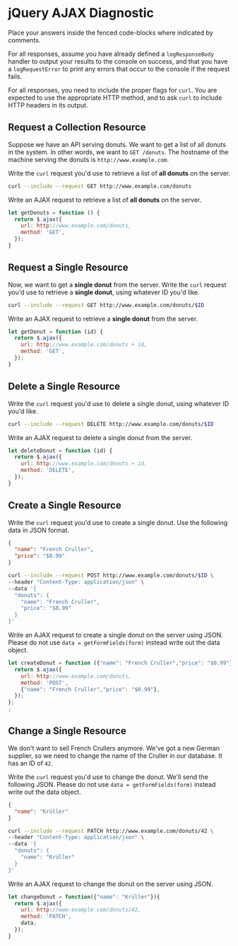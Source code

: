 # jQuery AJAX Diagnostic

Place your answers inside the fenced code-blocks where indicated by comments.

For all responses,  assume you have already defined a `logResponseBody` handler
to output your results to the console on success, and that you have a
`logRequestError` to print any errors that occur to the console if the request
fails.

For all responses, you need to include the proper flags for `curl`. You are
expected to use the appropriate HTTP method, and to ask `curl` to include HTTP
headers in its output.

## Request a Collection Resource

Suppose we have an API serving donuts. We want to get a list of all donuts in
the system. In other words, we want to `GET /donuts`. The hostname of the
machine serving the donuts is `http://www.example.com`.

Write the `curl` request you'd use to retrieve a list of **all donuts** on the
server.

```sh
curl --include --request GET http://www.example.com/donuts
```

Write an AJAX request to retrieve a list of **all donuts** on the server.

```js
let getDonuts = function () {
  return $.ajax({
    url: http://www.example.com/donuts,
    method: 'GET',
  });
}
```

## Request a Single Resource

Now, we want to get a **single donut** from the server. Write the `curl` request
you'd use to retrieve a **single donut**, using whatever ID you'd like.

```sh
curl --include --request GET http://www.example.com/donuts/$ID
```

Write an AJAX request to retrieve a **single donut** from the server.

```js
let getDonut = function (id) {
  return $.ajax({
    url: http://www.example.com/donuts + id,
    method: 'GET',
  });
}

```

## Delete a Single Resource

Write the `curl` request you'd use to delete a single donut, using whatever
ID you'd like.

```sh
curl --include --request DELETE http://www.example.com/donuts/$ID
```

Write an AJAX request to delete a single donut from the server.

```js
let deleteDonut = function (id) {
  return $.ajax({
    url: http://www.example.com/donuts + id,
    method: 'DELETE',
  });
}
```

## Create a Single Resource

Write the `curl` request you'd use to create a single donut. Use the following
data in JSON format.

```json
{
  "name": "French Cruller",
  "price": "$0.99"
}
```

```sh
curl --include --request POST http://www.example.com/donuts/$ID \
--header "Content-Type: application/json" \
--data '{
  "donuts": {
    "name": "French Cruller",
    "price": "$0.99"
  }
}'

```

Write an AJAX request to create a single donut on the server using JSON. Please
do not use `data = getFormFields(form)` instead write out the data object.

```js
let createDonut = function ({"name": "French Cruller","price": "$0.99"}) {
  return $.ajax({
    url: http://www.example.com/donuts,
    method: 'POST',
    {"name": "French Cruller","price": "$0.99"},
  });
};
;
```

## Change a Single Resource

We don't want to sell French Crullers anymore. We've got a new German supplier,
so we need to change the name of the Cruller in our database. It has an ID of
`42`.

Write the `curl` request you'd use to change the donut. We'll send the following
JSON. Please do not use `data = getFormFields(form)` instead write out the data
object.

```json
{
  "name": "Krüller"
}
```

```sh
curl --include --request PATCH http://www.example.com/donuts/42 \
--header "Content-Type: application/json" \
--data '{
  "donuts": {
    "name": "Krüller"
  }
}'

```

Write an AJAX request to change the donut on the server using JSON.

```js
let changeDonut = function({"name": "Krüller"}){
  return $.ajax({
    url: http://www.example.com/donuts/42,
    method: 'PATCH',
    data,
  });
}
```
